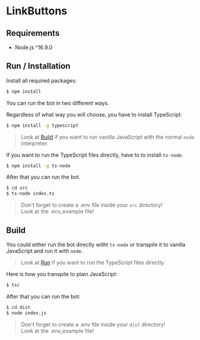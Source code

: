 # LinkButtons

## Requirements

-   Node.js ^16.9.0

## Run / Installation

Install all required packages:

```bash
$ npm install
```

You can run the bot in two different ways.

Regardless of what way you will choose, you have to install TypeScript:

```bash
$ npm install -g typescript
```

> Look at [Build](#build) if you want to run vanilla JavaScript with the normal `node` interpreter.

If you want to run the TypeScript files directly, have to to install `ts-node`.

```bash
$ npm install -g ts-node
```

After that you can run the bot.

```bash
$ cd src
$ ts-node index.ts
```

> Don't forget to create a .env file inside your `src` directory! <br/>
> Look at the .env_example file!

## Build

You could either run the bot directly witht `ts-node` or transpile it to vanilla JavaScript and run it with `node`.

> Look at [Run](#run) if you want to run the TypeScript files directly.

Here is how you transpile to plain JavaScript:

```bash
$ tsc
```

After that you can run the bot:

```bash
$ cd dist
$ node index.js
```

> Don't forget to create a .env file inside your `dist` directory! <br/>
> Look at the .env_example file!

